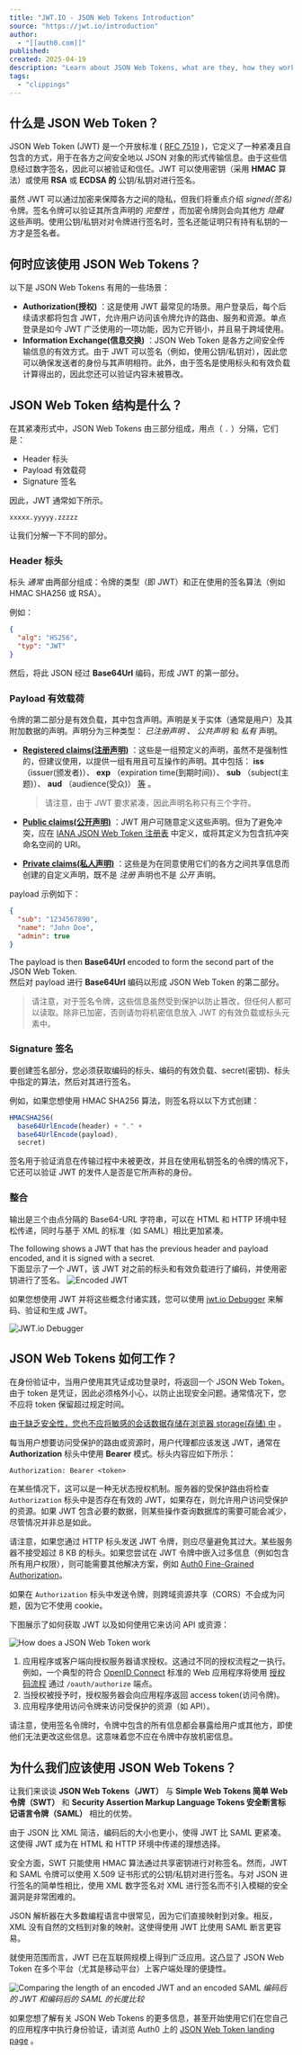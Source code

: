 ```yaml
---
title: "JWT.IO - JSON Web Tokens Introduction"
source: "https://jwt.io/introduction"
author:
  - "[[auth0.com]]"
published:
created: 2025-04-19
description: "Learn about JSON Web Tokens, what are they, how they work, when and why you should use them."
tags:
  - "clippings"
---
```

## 什么是 JSON Web Token？

JSON Web Token (JWT) 是一个开放标准 ( [RFC 7519](https://tools.ietf.org/html/rfc7519) )，它定义了一种紧凑且自包含的方式，用于在各方之间安全地以 JSON 对象的形式传输信息。由于这些信息经过数字签名，因此可以被验证和信任。JWT 可以使用密钥（采用 **HMAC** 算法）或使用 **RSA** 或 **ECDSA 的** 公钥/私钥对进行签名。

虽然 JWT 可以通过加密来保障各方之间的隐私，但我们将重点介绍 *signed(签名)* 令牌。签名令牌可以验证其所含声明的 *完整性* ，而加密令牌则会向其他方 *隐藏* 这些声明。使用公钥/私钥对对令牌进行签名时，签名还能证明只有持有私钥的一方才是签名者。

## 何时应该使用 JSON Web Tokens？

以下是 JSON Web Tokens 有用的一些场景：

- **Authorization(授权)** ：这是使用 JWT 最常见的场景。用户登录后，每个后续请求都将包含 JWT，允许用户访问该令牌允许的路由、服务和资源。单点登录是如今 JWT 广泛使用的一项功能，因为它开销小，并且易于跨域使用。
- **Information Exchange(信息交换)** ：JSON Web Token 是各方之间安全传输信息的有效方式。由于 JWT 可以签名（例如，使用公钥/私钥对），因此您可以确保发送者的身份与其声明相符。此外，由于签名是使用标头和有效负载计算得出的，因此您还可以验证内容未被篡改。

## JSON Web Token 结构是什么？

在其紧凑形式中，JSON Web Tokens 由三部分组成，用点（ `.` ）分隔，它们是：

- Header 标头
- Payload 有效载荷
- Signature 签名

因此，JWT 通常如下所示。

`xxxxx.yyyyy.zzzzz`

让我们分解一下不同的部分。

### Header 标头

标头 *通常* 由两部分组成：令牌的类型（即 JWT）和正在使用的签名算法（例如 HMAC SHA256 或 RSA）。

例如：

```json
{
  "alg": "HS256",
  "typ": "JWT"
}
```

然后，将此 JSON 经过 **Base64Url** 编码，形成 JWT 的第一部分。

### Payload 有效载荷

令牌的第二部分是有效负载，其中包含声明。声明是关于实体（通常是用户）及其附加数据的声明。声明分为三种类型： *已注册声明* 、 *公共声明* 和 *私有* 声明。

- [**Registered claims(注册声明)**](https://tools.ietf.org/html/rfc7519#section-4.1) ：这些是一组预定义的声明，虽然不是强制性的，但建议使用，以提供一组有用且可互操作的声明。其中包括： **iss** （issuer(颁发者)）、 **exp** （expiration time(到期时间)）、 **sub** （subject(主题)）、 **aud** （audience(受众)） [等](https://tools.ietf.org/html/rfc7519#section-4.1) 。
	
	> 请注意，由于 JWT 要求紧凑，因此声明名称只有三个字符。
- [**Public claims(公开声明)**](https://tools.ietf.org/html/rfc7519#section-4.2) ：JWT 用户可随意定义这些声明。但为了避免冲突，应在 [IANA JSON Web Token 注册表](https://www.iana.org/assignments/jwt/jwt.xhtml) 中定义，或将其定义为包含抗冲突命名空间的 URI。
- [**Private claims(私人声明)**](https://tools.ietf.org/html/rfc7519#section-4.3) ：这些是为在同意使用它们的各方之间共享信息而创建的自定义声明，既不是 *注册* 声明也不是 *公开* 声明。

payload 示例如下：

```json
{
  "sub": "1234567890",
  "name": "John Doe",
  "admin": true
}
```

The payload is then **Base64Url** encoded to form the second part of the JSON Web Token.  
然后对 payload 进行 **Base64Url** 编码以形成 JSON Web Token 的第二部分。

> 请注意，对于签名令牌，这些信息虽然受到保护以防止篡改，但任何人都可以读取。除非已加密，否则请勿将机密信息放入 JWT 的有效负载或标头元素中。

### Signature 签名

要创建签名部分，您必须获取编码的标头、编码的有效负载、secret(密钥)、标头中指定的算法，然后对其进行签名。

例如，如果您想使用 HMAC SHA256 算法，则签名将以以下方式创建：

```javascript
HMACSHA256(
  base64UrlEncode(header) + "." +
  base64UrlEncode(payload),
  secret)
```

签名用于验证消息在传输过程中未被更改，并且在使用私钥签名的令牌的情况下，它还可以验证 JWT 的发件人是否是它所声称的身份。

### 整合

输出是三个由点分隔的 Base64-URL 字符串，可以在 HTML 和 HTTP 环境中轻松传递，同时与基于 XML 的标准（如 SAML）相比更加紧凑。

The following shows a JWT that has the previous header and payload encoded, and it is signed with a secret.  
下面显示了一个 JWT，该 JWT 对之前的标头和有效负载进行了编码，并使用密钥进行了签名。 ![Encoded JWT](https://cdn.auth0.com/content/jwt/encoded-jwt3.png)

如果您想使用 JWT 并将这些概念付诸实践，您可以使用 [jwt.io Debugger](https://jwt.io/#debugger-io) 来解码、验证和生成 JWT。

![JWT.io Debugger](https://cdn.auth0.com/website/jwt/introduction/debugger.png)

## JSON Web Tokens 如何工作？

在身份验证中，当用户使用其凭证成功登录时，将返回一个 JSON Web Token。由于 token 是凭证，因此必须格外小心，以防止出现安全问题。通常情况下，您不应将 token 保留超过规定时间。

[由于缺乏安全性，您也不应将敏感的会话数据存储在浏览器 storage(存储) 中](https://cheatsheetseries.owasp.org/cheatsheets/HTML5_Security_Cheat_Sheet.html#local-storage) 。

每当用户想要访问受保护的路由或资源时，用户代理都应该发送 JWT，通常在 **Authorization** 标头中使用 **Bearer** 模式。标头内容应如下所示：

```
Authorization: Bearer <token>
```

在某些情况下，这可以是一种无状态授权机制。服务器的受保护路由将检查 `Authorization` 标头中是否存在有效的 JWT，如果存在，则允许用户访问受保护的资源。如果 JWT 包含必要的数据，则某些操作查询数据库的需要可能会减少，尽管情况并非总是如此。

请注意，如果您通过 HTTP 标头发送 JWT 令牌，则应尽量避免其过大。某些服务器不接受超过 8 KB 的标头。如果您尝试在 JWT 令牌中嵌入过多信息（例如包含所有用户权限），则可能需要其他解决方案，例如 [Auth0 Fine-Grained Authorization](https://fga.dev/)。

如果在 `Authorization` 标头中发送令牌，则跨域资源共享（CORS）不会成为问题，因为它不使用 cookie。

下图展示了如何获取 JWT 以及如何使用它来访问 API 或资源：

![How does a JSON Web Token work](https://cdn.auth0.com/website/jwt/introduction/client-credentials-grant.png)

1. 应用程序或客户端向授权服务器请求授权。这通过不同的授权流程之一执行。例如，一个典型的符合 [OpenID Connect](http://openid.net/connect/) 标准的 Web 应用程序将使用 [授权码流程](http://openid.net/specs/openid-connect-core-1_0.html#CodeFlowAuth) 通过 `/oauth/authorize` 端点。
2. 当授权被授予时，授权服务器会向应用程序返回 access token(访问令牌)。
3. 应用程序使用访问令牌来访问受保护的资源（如 API）。

请注意，使用签名令牌时，令牌中包含的所有信息都会暴露给用户或其他方，即使他们无法更改这些信息。这意味着您不应在令牌中存放机密信息。

## 为什么我们应该使用 JSON Web Tokens？

让我们来谈谈 **JSON Web Tokens（JWT）** 与 **Simple Web Tokens 简单 Web 令牌（SWT）** 和 **Security Assertion Markup Language Tokens 安全断言标记语言令牌（SAML）** 相比的优势。

由于 JSON 比 XML 简洁，编码后的大小也更小，使得 JWT 比 SAML 更紧凑。这使得 JWT 成为在 HTML 和 HTTP 环境中传递的理想选择。

安全方面，SWT 只能使用 HMAC 算法通过共享密钥进行对称签名。然而，JWT 和 SAML 令牌可以使用 X.509 证书形式的公钥/私钥对进行签名。与对 JSON 进行签名的简单性相比，使用 XML 数字签名对 XML 进行签名而不引入模糊的安全漏洞是非常困难的。

JSON 解析器在大多数编程语言中很常见，因为它们直接映射到对象。相反，XML 没有自然的文档到对象的映射。这使得使用 JWT 比使用 SAML 断言更容易。

就使用范围而言，JWT 已在互联网规模上得到广泛应用。这凸显了 JSON Web Token 在多个平台（尤其是移动平台）上客户端处理的便捷性。

![Comparing the length of an encoded JWT and an encoded SAML](https://cdn.auth0.com/content/jwt/comparing-jwt-vs-saml2.png) *编码后的 JWT 和编码后的 SAML 的长度比较*

如果您想了解有关 JSON Web Tokens 的更多信息，甚至开始使用它们在您自己的应用程序中执行身份验证，请浏览 Auth0 上的 [JSON Web Token landing page](http://auth0.com/learn/json-web-tokens) 。